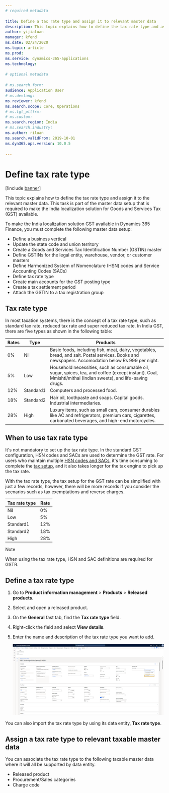 ```yaml
---
# required metadata

title: Define a tax rate type and assign it to relevant master data  
description: This topic explains how to define the tax rate type and assign it to the relevant master data. 
author: yijialuan 
manager: kfend
ms.date: 02/24/2020
ms.topic: article
ms.prod: 
ms.service: dynamics-365-applications
ms.technology: 

# optional metadata

# ms.search.form: 
audience: Application User
# ms.devlang: 
ms.reviewer: kfend
ms.search.scope: Core, Operations
# ms.tgt_pltfrm: 
# ms.custom: 
ms.search.region: India
# ms.search.industry: 
ms.author: riluan
ms.search.validFrom: 2019-10-01
ms.dyn365.ops.version: 10.0.5

---
```


# Define tax rate type

[!include [banner](../includes/banner.md)]

This topic explains how to define the tax rate type and assign it to the relevant master data. This task is part of the master data setup that is required to make the India localization solution for Goods and Services Tax (GST) available.

To make the India localization solution GST available in Dynamics 365 Finance, you must complete the following master data setup:

- Define a business vertical
- Update the state code and union territory
- Create a Goods and Services Tax Identification Number (GSTIN) master
- Define GSTINs for the legal entity, warehouse, vendor, or customer masters
- Define Harmonized System of Nomenclature (HSN) codes and Service Accounting Codes (SACs)
- Define tax rate type
- Create main accounts for the GST posting type
- Create a tax settlement period
- Attach the GSTIN to a tax registration group

## Tax rate type

In most taxation systems, there is the concept of a tax rate type, such as standard tax rate, reduced tax rate and super reduced tax rate. In India GST, there are five types as shown in the following table:

| Rates | Type      | Products                                                                                                                                                                                                      |
| ----- | --------- | ------------------------------------------------------------------------------------------------------------------------------------------------------------------------------------------------------------- |
| 0%    | Nil       | Basic foods, including fish, meat, dairy, vegetables, bread, and salt. Postal services. Books and newspapers. Accomodation below Rs 999 per night.                                                          |
| 5%    | Low       | Household necessities, such as consumable oil, sugar, spices, tea, and coffee (except instant). Coal, Mmishti/mithai (Indian sweets), and life-saving drugs. |
| 12%   | Standard1 | Computers and processed food.                                                                                                                                                                    |
| 18%   | Standard2 | Hair oil, toothpaste and soaps. Capital goods. Industrial intermediaries.                                                                                                        |
| 28%   | High      | Luxury items, such as small cars, consumer durables like AC and refrigerators, premium cars, cigarettes, carbonated beverages, and high-end motorcycles.                                     |

## When to use tax rate type

It's not mandatory to set up the tax rate type. In the standard GST configuration, HSN codes and SACs are used to determine the GST rate. For users who maintain multiple [HSN codes and SACs](apac-ind-GST-hsn-service-accounting-codes.md), it's time consuming to complete the [tax setup](apac-ind-GST-set-up-rate-percentage-tables.md), and it also takes longer for the tax engine to pick up the tax rate.

With the tax rate type, the tax setup for the GST rate can be simplified with just a few records, however, there will be more records if you consider the scenarios such as tax exemptations and reverse charges.

| Tax rate type | Rate |
| ------------- | ---- |
| Nil           | 0%   |
| Low           | 5%   |
| Standard1     | 12%  |
| Standard2     | 18%  |
| High          | 28%  |

> [!NOTE]
> When using the tax rate type, HSN and SAC definitions are required for GSTR. 

## Define a tax rate type

1. Go to **Product information management** \> **Products** \> **Released products**.
2. Select and open a released product. 
3. On the **General** fast tab, find the **Tax rate type** field.
4. Right-click the field and select **View details**.
5. Enter the name and description of the tax rate type you want to add.

    ![Define tax rate type](media/IND-define-tax-rate-type.png)

You can also import the tax rate type by using its data entity, **Tax rate type**.

## Assign a tax rate type to relevant taxable master data

You can associate the tax rate type to the following taxable master data where it will all be supported by data entity.

- Released product
- Procurement/Sales categories
- Charge code
